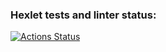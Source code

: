### Hexlet tests and linter status:
[![Actions Status](https://github.com/veronicabarrr/frontend-project-lvl1/workflows/hexlet-check/badge.svg)](https://github.com/veronicabarrr/frontend-project-lvl1/actions)